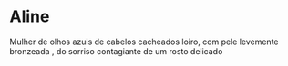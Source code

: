# Aline
Mulher de olhos azuis de cabelos cacheados loiro, com pele levemente bronzeada , do sorriso contagiante de um rosto delicado 
